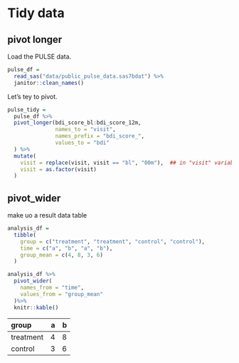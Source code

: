 Tidy data
================

## pivot longer

Load the PULSE data.

``` r
pulse_df =
  read_sas("data/public_pulse_data.sas7bdat") %>%
  janitor::clean_names()
```

Let’s tey to pivot.

``` r
pulse_tidy = 
  pulse_df %>%
  pivot_longer(bdi_score_bl:bdi_score_12m, 
               names_to = "visit",
               names_prefix = "bdi_score_",
               values_to = "bdi"
  ) %>%
  mutate(
    visit = replace(visit, visit == "bl", "00m"),  ## in "visit" variable which is under the condition replace 
    visit = as.factor(visit)
  )
```

## pivot\_wider

make uo a result data table

``` r
analysis_df = 
  tibble(
    group = c("treatment", "treatment", "control", "control"),
    time = c("a", "b", "a", "b"),
    group_mean = c(4, 8, 3, 6)
  )

analysis_df %>%
  pivot_wider(
    names_from = "time",
    values_from = "group_mean"
  )%>%
  knitr::kable()
```

| group     |   a |   b |
|:----------|----:|----:|
| treatment |   4 |   8 |
| control   |   3 |   6 |
